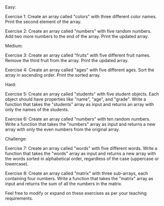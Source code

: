 Easy:

Exercise 1: Create an array called "colors" with three
different color names. Print the second element of the array.

Exercise 2: Create an array called "numbers" with five
random numbers. Add two more numbers to the end of the array.
Print the updated array.

Medium:

Exercise 3: Create an array called "fruits" with five
different fruit names. Remove the third fruit from the array.
Print the updated array.

Exercise 4: Create an array called "ages" with five different
ages. Sort the array in ascending order.
Print the sorted array.

Hard:

Exercise 5: Create an array called "students" with five
student objects. Each object should have properties like
"name", "age", and "grade". Write a function that takes the
"students" array as input and returns an array with only the
names of the students.

Exercise 6: Create an array called "numbers" with ten random
numbers. Write a function that takes the "numbers" array as
input and returns a new array with only the even numbers from
the original array.

Challenge:

Exercise 7: Create an array called "words" with five different
words. Write a function that takes the "words" array as input
and returns a new array with the words sorted in alphabetical
order, regardless of the case (uppercase or lowercase).

Exercise 8: Create an array called "matrix" with three
sub-arrays, each containing four numbers. Write a function
that takes the "matrix" array as input and returns the sum
of all the numbers in the matrix.

Feel free to modify or expand on these exercises as per your
teaching requirements.
